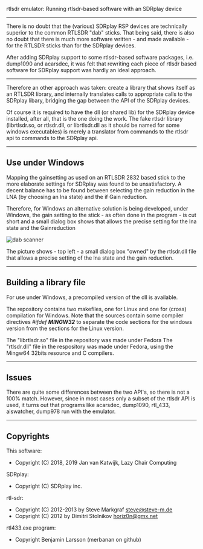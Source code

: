 
rtlsdr emulator: Running rtlsdr-based software with an SDRplay device

--------------------------------------------------------------------------

There is no doubt that the (various) SDRplay RSP devices are technically
superior to the common RTLSDR "dab" sticks. That being said, there is
also no doubt that there is much more software written - and made available -
for the RTLSDR sticks than for the SDRplay devices.

After adding SDRplay support to some rtlsdr-based software packages, i.e.
dump1090 and acarsdec, it was felt that rewriting each piece of 
rtlsdr based software for SDRplay support was hardly an ideal approach.

---------------------------------------------------------------------------

Therefore an other approach was taken: create a library that shows itself as
an RTLSDR library, and internally translates calls to appropriate calls
to the SDRplay libary,  bridging the gap between the API of the SDRplay
devices. 

Of course it is required to have the dll (or shared lib) for the
SDRplay device installed,
after all, that is the one doing the work. The fake rtlsdr library
(librtlsdr.so, or rtlsdr.dll, or librtlsdr.dll as it should
be named for some windows executables) is merely
a translator from commands to the rtlsdr api to
commands to the SDRplay api.

-----------------------------------------------------------------------------
Use under Windows
-----------------------------------------------------------------------------

Mapping the gainsetting as used on an RTLSDR 2832 based stick to
the more elaborate settings for SDRplay was found to be unsatisfactory.
A decent balance has to be found between selecting the gain reduction
in the LNA (by choosing an lna state) and the if Gain reduction.

Therefore, for Windows an alternative solution is being developed,
under Windows, the gain setting to the stick - as often done in the
program - is cut short and a small dialog box shows that allows
the precise setting for the lna state and the Gainreduction

![dab scanner](/dab-scanner-1.6.png?raw=true)

The picture shows - top left - a small dialog box "owned" by the
rtlsdr.dll file that allows a precise setting of the lna state and
the gain reduction.

-------------------------------------------------------------------------------
Building a library file
------------------------------------------------------------------------------

For use under Windows, a precompiled version of the dll
is available.

The  repository contains two makefiles, one for Linux and one
for (cross) compilation for Windows.
Note that the sources contain some compiler directives *#ifdef __MINGW32__*
to separate the code sections for the windows version from the sections
for the Linux version.

The "librtlsdr.so" file in the repository was made under Fedora 
The "rtlsdr.dll" file in the respository was made under Fedora, using
the Mingw64 32bits resource and C compilers.

------------------------------------------------------------------------------
Issues
-------------------------------------------------------------------------------

There are quite some differences between the two API's, so there is not
a 100% match. However, since in most cases only a subset of the rtlsdr
API is used, it turns out that programs like acarsdec, dump1090, rtl_433,
aiswatcher, dump978 run with the emulator.

------------------------------------------------------------------------------
Copyrights
------------------------------------------------------------------------------

This software:	
  * Copyright (C) 2018, 2019 Jan van Katwijk, Lazy Chair Computing

SDRplay:
  * Copyright (C) SDRplay inc.

rtl-sdr:
 * Copyright (C) 2012-2013 by Steve Markgraf <steve@steve-m.de>
 * Copyright (C) 2012 by Dimitri Stolnikov <horiz0n@gmx.net>

rtl433.exe program:
 * Copyright Benjamin Larsson (merbanan on github)

